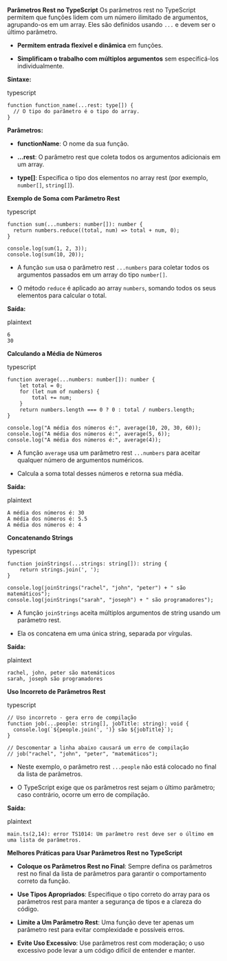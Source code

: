 
**Parâmetros Rest no TypeScript** Os parâmetros rest no TypeScript permitem que funções lidem com um número ilimitado de argumentos, agrupando-os em um array. Eles são definidos usando `...` e devem ser o último parâmetro.

- **Permitem entrada flexível e dinâmica** em funções.
    
- **Simplificam o trabalho com múltiplos argumentos** sem especificá-los individualmente.
    

**Sintaxe:**

typescript

```
function function_name(...rest: type[]) {
  // O tipo do parâmetro é o tipo do array.
}
```

**Parâmetros:**

- **functionName**: O nome da sua função.
    
- **...rest**: O parâmetro rest que coleta todos os argumentos adicionais em um array.
    
- **type[]**: Especifica o tipo dos elementos no array rest (por exemplo, `number[]`, `string[]`).
    

**Exemplo de Soma com Parâmetro Rest**

typescript

```
function sum(...numbers: number[]): number {
  return numbers.reduce((total, num) => total + num, 0);
}

console.log(sum(1, 2, 3));
console.log(sum(10, 20));
```

- A função `sum` usa o parâmetro rest `...numbers` para coletar todos os argumentos passados em um array do tipo `number[]`.
    
- O método `reduce` é aplicado ao array `numbers`, somando todos os seus elementos para calcular o total.
    

**Saída:**

plaintext

```
6
30
```

**Calculando a Média de Números**

typescript

```
function average(...numbers: number[]): number {
    let total = 0;
    for (let num of numbers) {
        total += num;
    }
    return numbers.length === 0 ? 0 : total / numbers.length;
}

console.log("A média dos números é:", average(10, 20, 30, 60));
console.log("A média dos números é:", average(5, 6));
console.log("A média dos números é:", average(4));
```

- A função `average` usa um parâmetro rest `...numbers` para aceitar qualquer número de argumentos numéricos.
    
- Calcula a soma total desses números e retorna sua média.
    

**Saída:**

plaintext

```
A média dos números é: 30
A média dos números é: 5.5
A média dos números é: 4
```

**Concatenando Strings**

typescript

```
function joinStrings(...strings: string[]): string {
    return strings.join(', ');
}

console.log(joinStrings("rachel", "john", "peter") + " são matemáticos");
console.log(joinStrings("sarah", "joseph") + " são programadores");
```

- A função `joinStrings` aceita múltiplos argumentos de string usando um parâmetro rest.
    
- Ela os concatena em uma única string, separada por vírgulas.
    

**Saída:**

plaintext

```
rachel, john, peter são matemáticos
sarah, joseph são programadores
```

**Uso Incorreto de Parâmetros Rest**

typescript

```
// Uso incorreto - gera erro de compilação
function job(...people: string[], jobTitle: string): void {
  console.log(`${people.join(', ')} são ${jobTitle}`);
}

// Descomentar a linha abaixo causará um erro de compilação
// job("rachel", "john", "peter", "matemáticos");
```

- Neste exemplo, o parâmetro rest `...people` não está colocado no final da lista de parâmetros.
    
- O TypeScript exige que os parâmetros rest sejam o último parâmetro; caso contrário, ocorre um erro de compilação.
    

**Saída:**

plaintext

```
main.ts(2,14): error TS1014: Um parâmetro rest deve ser o último em uma lista de parâmetros.
```

**Melhores Práticas para Usar Parâmetros Rest no TypeScript**

- **Coloque os Parâmetros Rest no Final**: Sempre defina os parâmetros rest no final da lista de parâmetros para garantir o comportamento correto da função.
    
- **Use Tipos Apropriados**: Especifique o tipo correto do array para os parâmetros rest para manter a segurança de tipos e a clareza do código.
    
- **Limite a Um Parâmetro Rest**: Uma função deve ter apenas um parâmetro rest para evitar complexidade e possíveis erros.
    
- **Evite Uso Excessivo**: Use parâmetros rest com moderação; o uso excessivo pode levar a um código difícil de entender e manter.



